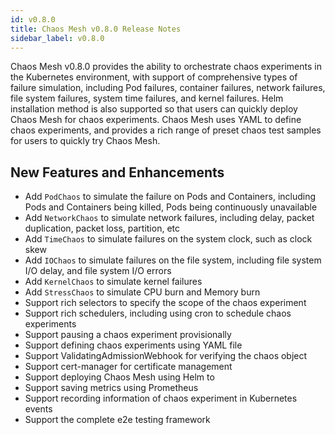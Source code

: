 ```yaml
---
id: v0.8.0
title: Chaos Mesh v0.8.0 Release Notes
sidebar_label: v0.8.0
---
```


Chaos Mesh v0.8.0 provides the ability to orchestrate chaos experiments in the Kubernetes environment, with support of comprehensive types of failure simulation, including Pod failures, container failures, network failures, file system failures, system time failures, and kernel failures. Helm installation method is also supported so that users can quickly deploy Chaos Mesh for chaos experiments. Chaos Mesh uses YAML to define chaos experiments, and provides a rich range of preset chaos test samples for users to quickly try Chaos Mesh.

## New Features and Enhancements

* Add `PodChaos` to simulate the failure on Pods and Containers, including Pods and Containers being killed, Pods being continuously unavailable
* Add `NetworkChaos` to simulate network failures,  including delay, packet duplication, packet loss, partition, etc
* Add `TimeChaos` to simulate failures on the system clock, such as clock skew
* Add `IOChaos` to simulate failures on the file system, including file system I/O delay, and file system I/O errors
* Add `KernelChaos` to simulate kernel  failures  
* Add `StressChaos` to simulate CPU burn and Memory burn
* Support rich selectors to specify  the scope of the chaos experiment
* Support rich schedulers, including using cron to schedule chaos experiments
* Support pausing  a chaos experiment provisionally
* Support defining chaos experiments using YAML file
* Support ValidatingAdmissionWebhook for verifying the chaos object
* Support cert-manager for certificate management
* Support deploying Chaos Mesh using Helm to 
* Support saving metrics using Prometheus
* Support recording information of chaos experiment in Kubernetes events
* Support the complete e2e testing framework
